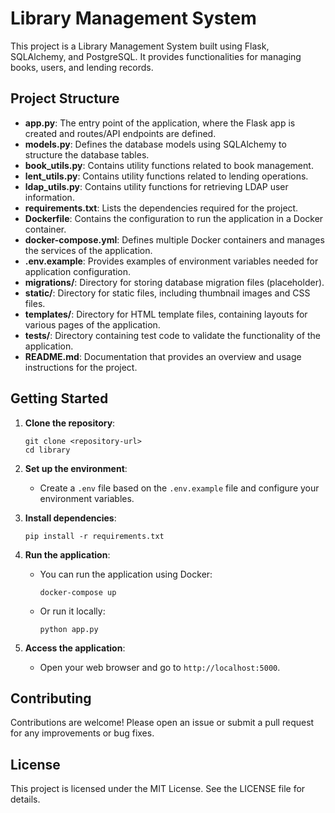 # Library Management System

This project is a Library Management System built using Flask, SQLAlchemy, and PostgreSQL. It provides functionalities for managing books, users, and lending records.

## Project Structure

- **app.py**: The entry point of the application, where the Flask app is created and routes/API endpoints are defined.
- **models.py**: Defines the database models using SQLAlchemy to structure the database tables.
- **book_utils.py**: Contains utility functions related to book management.
- **lent_utils.py**: Contains utility functions related to lending operations.
- **ldap_utils.py**: Contains utility functions for retrieving LDAP user information.
- **requirements.txt**: Lists the dependencies required for the project.
- **Dockerfile**: Contains the configuration to run the application in a Docker container.
- **docker-compose.yml**: Defines multiple Docker containers and manages the services of the application.
- **.env.example**: Provides examples of environment variables needed for application configuration.
- **migrations/**: Directory for storing database migration files (placeholder).
- **static/**: Directory for static files, including thumbnail images and CSS files.
- **templates/**: Directory for HTML template files, containing layouts for various pages of the application.
- **tests/**: Directory containing test code to validate the functionality of the application.
- **README.md**: Documentation that provides an overview and usage instructions for the project.

## Getting Started

1. **Clone the repository**:
   ```
   git clone <repository-url>
   cd library
   ```

2. **Set up the environment**:
   - Create a `.env` file based on the `.env.example` file and configure your environment variables.

3. **Install dependencies**:
   ```
   pip install -r requirements.txt
   ```

4. **Run the application**:
   - You can run the application using Docker:
     ```
     docker-compose up
     ```
   - Or run it locally:
     ```
     python app.py
     ```

5. **Access the application**:
   - Open your web browser and go to `http://localhost:5000`.

## Contributing

Contributions are welcome! Please open an issue or submit a pull request for any improvements or bug fixes.

## License

This project is licensed under the MIT License. See the LICENSE file for details.